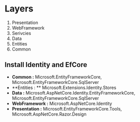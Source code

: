 # Layers 
1. Presentation
2. WebFramework
3. Serivcies
4. Data
5. Entities
6. Common

## Install Identity and EfCore 
- **Common :**  Microsoft.EntityFrameworkCore, Microsoft.EntityFrameworkCore.SqlServer
- **Entities : **   Microsoft.Extensions.Identity.Stores
- **Data :**  Microsoft.AspNetCore.Identity.EntityFrameworkCore, Microsoft.EntityFrameworkCore.SqlServer
- **WebFramework :**  Microsoft.AspNetCore.Identity
- **Presentation :**   Microsoft.EntityFrameworkCore.Tools, Microsoft.AspNetCore.Razor.Design
